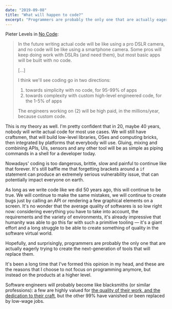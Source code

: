 ```yaml
---
date: "2019-09-08"
title: "What will happen to code?"
excerpt: "Programmers are probably the only one that are actually eagerly trying to create the next-generation of tools that will replace them."
---
```


Pieter Levels in [No Code](https://levels.io/no-code/):

> In the future writing actual code will be like using a pro DSLR camera, and no code will be like using a smartphone camera. Some pros will keep doing work with DSLRs (and need them), but most basic apps will be built with no code. 
> 
> […]
> 
> I think we'll see coding go in two directions:
> 
> 1) towards simplicity with no code, for 95-99% of apps
> 2) towards complexity with custom high-level engineered code, for the 1-5% of apps
>
> The engineers working on (2) will be high paid, in the millions/year, because custom code.

This is my theory as well. I'm pretty confident that in 20, maybe 40 years, nobody will write actual code for most use cases. We will still have craftsmen, that will build low-level libraries, OSes and computing bricks, then integrated by platforms that everybody will use. Gluing, mixing and combining APIs, UIs, sensors and any other tool will be as simple as piping commands in a shell for a developer today.

Nowadays' coding is too dangerous, brittle, slow and painful to continue like that forever. It's still baffle me that forgetting brackets around a `if` statement can produce an extremely serious vulnerability issue, that can potentially impact everyone on earth.

As long as we write code like we did 50 years ago, this will continue to be true. We will continue to make the same mistakes, we will continue to create bugs just by calling an API or rendering a few graphical elements on a screen. It's no wonder that the average quality of softwares is so low right now: considering everything you have to take into account, the requirements and the variety of environments, it's already impressive that humanity was able to go this far with such a primitive tooling — it's a giant effort and a long struggle to be able to create something of quality in the software virtual world.

Hopefully, and surprisingly, programmers are probably the only one that are actually eagerly trying to create the next-generation of tools that will replace them. 

It's been a long time that I've formed this opinion in my head, and these are the reasons that I choose to not focus on programming anymore, but instead on the products at a higher level.

Software engineers will probably become like blacksmiths (or similar professions): a few are highly valued for [the quality of their work, and the dedication to their craft](https://youtu.be/TD2XGwmRJi8), but the other 99% have vanished or been replaced by low-wage jobs.